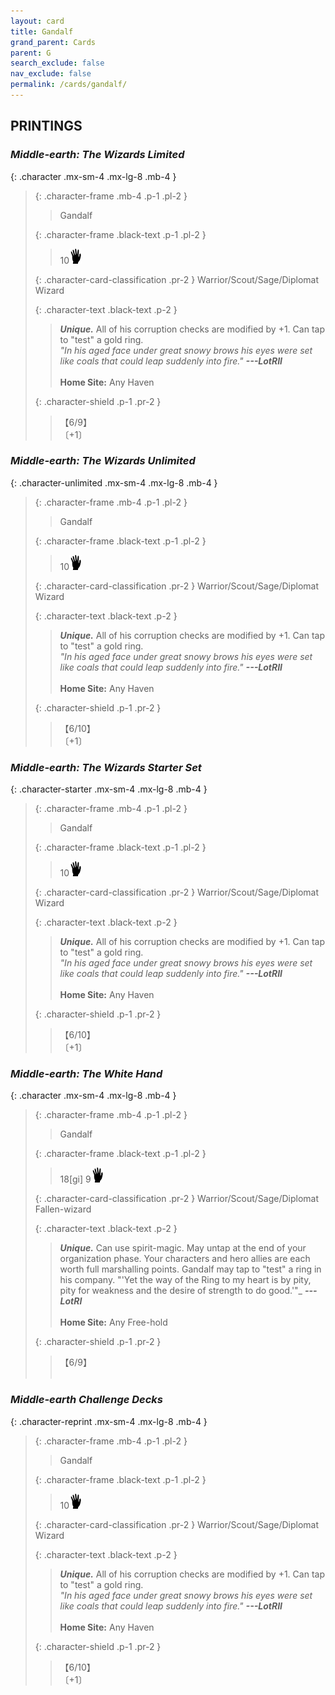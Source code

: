 ```yaml
---
layout: card
title: Gandalf
grand_parent: Cards
parent: G
search_exclude: false
nav_exclude: false
permalink: /cards/gandalf/
---
```


## PRINTINGS


### _Middle-earth: The Wizards Limited_

{: .character .mx-sm-4 .mx-lg-8 .mb-4 }
> {: .character-frame .mb-4 .p-1 .pl-2 }
> > <div class="card-mp"></div>
> > <div class="character-card-name">Gandalf</div>
>
> {: .character-frame .black-text .p-1 .pl-2 }
> > 10![](/assets/images/di.svg)
>
> {: .character-card-classification .pr-2 }
> Warrior/Scout/Sage/Diplomat Wizard
>
> {: .character-text .black-text .p-2 }
> > _**Unique.**_ All of his corruption checks are modified by +1. Can tap to "test" a gold ring. <br>_"In his aged face under great snowy brows his eyes were set like coals that could leap suddenly into fire."_ ***---LotRII***  <br><br>**Home Site:** Any Haven 
>
> {: .character-shield .p-1 .pr-2 }
> > <div class="card-shield">【6/9】</div>
> > <div class="card-corruption">〔+1〕</div>

### _Middle-earth: The Wizards Unlimited_

{: .character-unlimited .mx-sm-4 .mx-lg-8 .mb-4 }
> {: .character-frame .mb-4 .p-1 .pl-2 }
> > <div class="card-mp"></div>
> > <div class="character-card-name">Gandalf</div>
>
> {: .character-frame .black-text .p-1 .pl-2 }
> > 10![](/assets/images/di.svg)
>
> {: .character-card-classification .pr-2 }
> Warrior/Scout/Sage/Diplomat Wizard
>
> {: .character-text .black-text .p-2 }
> > _**Unique.**_ All of his corruption checks are modified by +1. Can tap to "test" a gold ring. <br>_"In his aged face under great snowy brows his eyes were set like coals that could leap suddenly into fire."_ ***---LotRII***  <br><br>**Home Site:** Any Haven 
>
> {: .character-shield .p-1 .pr-2 }
> > <div class="card-shield">【6/10】</div>
> > <div class="card-corruption">〔+1〕</div>

### _Middle-earth: The Wizards Starter Set_

{: .character-starter .mx-sm-4 .mx-lg-8 .mb-4 }
> {: .character-frame .mb-4 .p-1 .pl-2 }
> > <div class="card-mp"></div>
> > <div class="character-card-name">Gandalf</div>
>
> {: .character-frame .black-text .p-1 .pl-2 }
> > 10![](/assets/images/di.svg)
>
> {: .character-card-classification .pr-2 }
> Warrior/Scout/Sage/Diplomat Wizard
>
> {: .character-text .black-text .p-2 }
> > _**Unique.**_ All of his corruption checks are modified by +1. Can tap to "test" a gold ring. <br>_"In his aged face under great snowy brows his eyes were set like coals that could leap suddenly into fire."_ ***---LotRII***  <br><br>**Home Site:** Any Haven 
>
> {: .character-shield .p-1 .pr-2 }
> > <div class="card-shield">【6/10】</div>
> > <div class="card-corruption">〔+1〕</div>

### _Middle-earth: The White Hand_

{: .character .mx-sm-4 .mx-lg-8 .mb-4 }
> {: .character-frame .mb-4 .p-1 .pl-2 }
> > <div class="card-mp"></div>
> > <div class="character-card-name">Gandalf</div>
>
> {: .character-frame .black-text .p-1 .pl-2 }
> > 18[gi] 9![](/assets/images/di.svg)
>
> {: .character-card-classification .pr-2 }
> Warrior/Scout/Sage/Diplomat Fallen-wizard
>
> {: .character-text .black-text .p-2 }
> > _**Unique.**_ Can use spirit-magic. May untap at the end of your organization phase. Your characters and hero allies are each worth full marshalling points. Gandalf may tap to "test" a ring in his company.   "'Yet the way of the Ring to my heart is by pity, pity for weakness and the desire of strength to do good.'"_ ***---LotRI***  <br><br>**Home Site:** Any Free-hold 
>
> {: .character-shield .p-1 .pr-2 }
> > <div class="card-shield">【6/9】</div>
> > <div class="card-corruption">&nbsp;</div>

### _Middle-earth Challenge Decks_

{: .character-reprint .mx-sm-4 .mx-lg-8 .mb-4 }
> {: .character-frame .mb-4 .p-1 .pl-2 }
> > <div class="card-mp"></div>
> > <div class="character-card-name">Gandalf</div>
>
> {: .character-frame .black-text .p-1 .pl-2 }
> > 10![](/assets/images/di.svg)
>
> {: .character-card-classification .pr-2 }
> Warrior/Scout/Sage/Diplomat Wizard
>
> {: .character-text .black-text .p-2 }
> > _**Unique.**_ All of his corruption checks are modified by +1. Can tap to "test" a gold ring. <br>_"In his aged face under great snowy brows his eyes were set like coals that could leap suddenly into fire."_ ***---LotRII***  <br><br>**Home Site:** Any Haven 
>
> {: .character-shield .p-1 .pr-2 }
> > <div class="card-shield">【6/10】</div>
> > <div class="card-corruption">〔+1〕</div>
